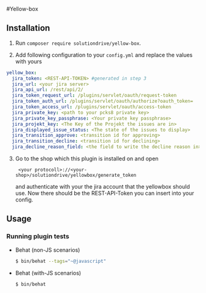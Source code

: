 #Yellow-box

## Installation

1. Run `composer require solutiondrive/yellow-box`.

2. Add following configuration to your `config.yml` and replace the values with yours
```yaml
yellow_box:
  jira_token: <REST-API-TOKEN> #generated in step 3
  jira_url: <your jira server>
  jira_api_url: /rest/api/2/
  jira_token_request_url: /plugins/servlet/oauth/request-token
  jira_token_auth_url: /plugins/servlet/oauth/authorize?oauth_token=
  jira_token_access_url: /plugins/servlet/oauth/access-token
  jira_private_key: <path to your pcks8 private key>
  jira_private_key_passphrase: <Your private key passphrase>
  jira_projekt_key: <The Key of the Projekt the issues are in>
  jira_displayed_issue_status: <The state of the issues to display>
  jira_transition_approve: <transition id for approving>
  jira_transition_decline: <transition id for declining>
  jira_decline_reason_field: <the field to write the decline reason in>
```
3. Go to the shop which this plugin is installed on and open 
        
        <your protocoll>://<your-shop>/solutiondrive/yellowbox/generate_token
        
    and authenticate with your the jira account that the yellowbox should use. Now there should be the REST-API-Token you can insert into your config. 

## Usage

### Running plugin tests

  - Behat (non-JS scenarios)

    ```bash
    $ bin/behat --tags="~@javascript"
    ```
    
  - Behat (with-JS scenarios)

    ```bash
    $ bin/behat
    ```